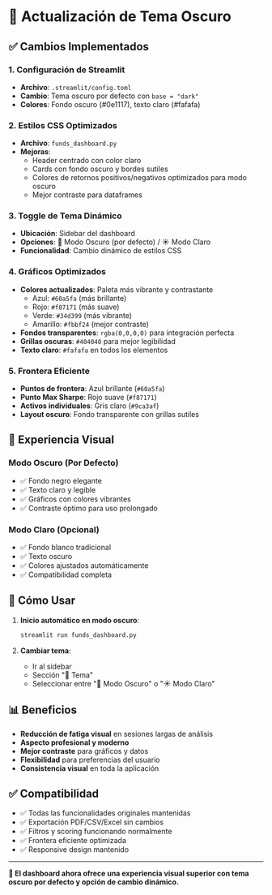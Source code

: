 # 🌙 Actualización de Tema Oscuro

## ✅ Cambios Implementados

### 1. **Configuración de Streamlit**
- **Archivo**: `.streamlit/config.toml`
- **Cambio**: Tema oscuro por defecto con `base = "dark"`
- **Colores**: Fondo oscuro (#0e1117), texto claro (#fafafa)

### 2. **Estilos CSS Optimizados**
- **Archivo**: `funds_dashboard.py`
- **Mejoras**:
  - Header centrado con color claro
  - Cards con fondo oscuro y bordes sutiles
  - Colores de retornos positivos/negativos optimizados para modo oscuro
  - Mejor contraste para dataframes

### 3. **Toggle de Tema Dinámico**
- **Ubicación**: Sidebar del dashboard
- **Opciones**: 🌙 Modo Oscuro (por defecto) / ☀️ Modo Claro
- **Funcionalidad**: Cambio dinámico de estilos CSS

### 4. **Gráficos Optimizados**
- **Colores actualizados**: Paleta más vibrante y contrastante
  - Azul: `#60a5fa` (más brillante)
  - Rojo: `#f87171` (más suave)
  - Verde: `#34d399` (más vibrante)
  - Amarillo: `#fbbf24` (mejor contraste)
- **Fondos transparentes**: `rgba(0,0,0,0)` para integración perfecta
- **Grillas oscuras**: `#404040` para mejor legibilidad
- **Texto claro**: `#fafafa` en todos los elementos

### 5. **Frontera Eficiente**
- **Puntos de frontera**: Azul brillante (`#60a5fa`)
- **Punto Max Sharpe**: Rojo suave (`#f87171`)
- **Activos individuales**: Gris claro (`#9ca3af`)
- **Layout oscuro**: Fondo transparente con grillas sutiles

## 🎨 Experiencia Visual

### Modo Oscuro (Por Defecto)
- ✅ Fondo negro elegante
- ✅ Texto claro y legible
- ✅ Gráficos con colores vibrantes
- ✅ Contraste óptimo para uso prolongado

### Modo Claro (Opcional)
- ✅ Fondo blanco tradicional
- ✅ Texto oscuro
- ✅ Colores ajustados automáticamente
- ✅ Compatibilidad completa

## 🚀 Cómo Usar

1. **Inicio automático en modo oscuro**:
   ```bash
   streamlit run funds_dashboard.py
   ```

2. **Cambiar tema**:
   - Ir al sidebar
   - Sección "🎨 Tema"
   - Seleccionar entre "🌙 Modo Oscuro" o "☀️ Modo Claro"

## 📊 Beneficios

- **Reducción de fatiga visual** en sesiones largas de análisis
- **Aspecto profesional y moderno**
- **Mejor contraste** para gráficos y datos
- **Flexibilidad** para preferencias del usuario
- **Consistencia visual** en toda la aplicación

## ✅ Compatibilidad

- ✅ Todas las funcionalidades originales mantenidas
- ✅ Exportación PDF/CSV/Excel sin cambios
- ✅ Filtros y scoring funcionando normalmente
- ✅ Frontera eficiente optimizada
- ✅ Responsive design mantenido

---

**🎉 El dashboard ahora ofrece una experiencia visual superior con tema oscuro por defecto y opción de cambio dinámico.**